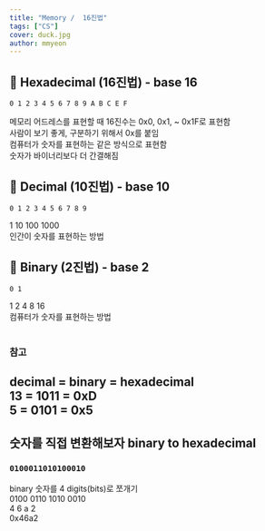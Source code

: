 ```yaml
---
title: "Memory /  16진법"
tags: ["CS"]
cover: duck.jpg
author: mmyeon
---
```



##  📌 Hexadecimal (16진법) - **base 16**
`0 1 2 3 4 5 6 7 8 9 A B C E F`


메모리 어드레스를 표현할 때 16진수는 0x0, 0x1, ~ 0x1F로 표현함<br>
사람이 보기 좋게, 구분하기 위해서 0x를 붙임<br>
컴퓨터가 숫자를 표현하는 같은 방식으로 표현함<br>
숫자가 바이너리보다 더 간결해짐<br>


## 📌 Decimal (10진법) - **base 10** <br>
  `0 1 2 3 4 5 6 7 8 9`

1 10 100 1000<br>
인간이 숫자를 표현하는 방법<br>


##  📌 Binary (2진법) - **base 2**<br>
`0 1`

1 2 4 8 16 <br>
컴퓨터가 숫자를 표현하는 방법<br>
<br>


### 참고
decimal   =   binary   =  hexadecimal<br>
13      =    1011    =    0xD<br>
5         =    0101    =    0x5<br>
------


## 숫자를 직접 변환해보자 **binary to hexadecimal**

### `0100011010100010`
   
   

binary 숫자를 4 digits(bits)로 쪼개기 <br>
0100 0110 1010 0010<br>
 4     6   a    2<br>
0x46a2<br>





